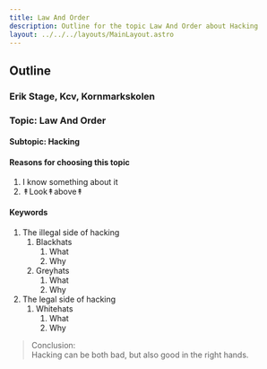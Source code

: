 ```yaml
---
title: Law And Order
description: Outline for the topic Law And Order about Hacking
layout: ../../../layouts/MainLayout.astro
---
```


## Outline

### Erik Stage, Kcv, Kornmarkskolen

### Topic: Law And Order

#### Subtopic: Hacking

#### Reasons for choosing this topic

1. I know something about it
2. ↟Look↟above↟

#### Keywords

1. The illegal side of hacking
    1. Blackhats
        1. What
        2. Why
    2. Greyhats
        1. What
        2. Why
2. The legal side of hacking
    1. Whitehats
        1. What
        2. Why

> Conclusion:<br/>
>Hacking can be both bad, but also good in the right hands.
<!--Made By: Erik Kirkegaard Stage <erikkirkegaardstage@gmail.com>-->
